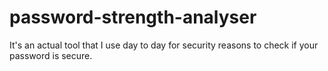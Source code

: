 ﻿# password-strength-analyser
It's an actual tool that I use day to day for security reasons to check if your password is secure.
